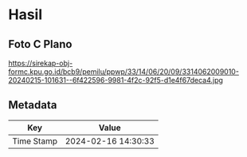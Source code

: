 # Hasil

## Foto C Plano

https://sirekap-obj-formc.kpu.go.id/bcb9/pemilu/ppwp/33/14/06/20/09/3314062009010-20240215-101631--6f422596-9981-4f2c-92f5-d1e4f67deca4.jpg


## Metadata

| Key        | Value               |
| ---------- | ------------------- |
| Time Stamp | 2024-02-16 14:30:33 |



